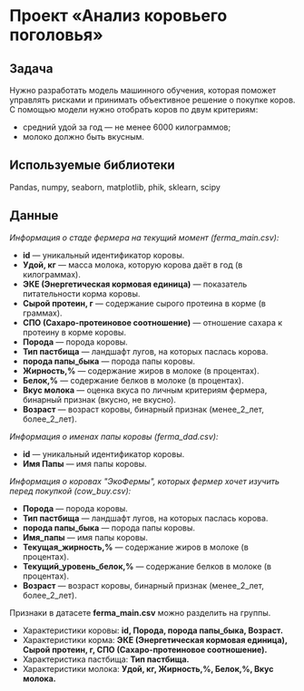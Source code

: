 # Проект «Анализ коровьего поголовья»

## Задача
Нужно разработать модель машинного обучения, которая поможет управлять рисками и принимать объективное решение о покупке коров. С помощью модели нужно отобрать коров по двум критериям:
 - средний удой за год — не менее 6000 килограммов;
 - молоко должно быть вкусным.

## Используемые библиотеки

Pandas, numpy, seaborn, matplotlib, phik, sklearn, scipy

## Данные

<i>Информация о стаде фермера на текущий момент (ferma_main.csv):</i>
 - <b>id</b> — уникальный идентификатор коровы.
 - <b>Удой, кг</b> — масса молока, которую корова даёт в год (в килограммах).
 - <b>ЭКЕ (Энергетическая кормовая единица)</b> — показатель питательности корма коровы.
 - <b>Сырой протеин, г</b> — содержание сырого протеина в корме (в граммах).
 - <b>СПО (Сахаро-протеиновое соотношение)</b> — отношение сахара к протеину в корме коровы.
 - <b>Порода</b> — порода коровы.
 - <b>Тип пастбища</b> — ландшафт лугов, на которых паслась корова.
 - <b>порода папы_быка</b> —  порода папы коровы.
 - <b>Жирность,%</b> — содержание жиров в молоке (в процентах).
 - <b>Белок,%</b> — содержание белков в молоке (в процентах).
 - <b>Вкус молока</b> — оценка вкуса по личным критериям фермера, бинарный признак (вкусно, не вкусно).
 - <b>Возраст</b> — возраст коровы, бинарный признак (менее_2_лет, более_2_лет).
    
    
<i>Информация о именах папы коровы (ferma_dad.csv):</i>
 - <b>id</b> — уникальный идентификатор коровы.
 - <b>Имя Папы</b> — имя папы коровы.
   
    
<i>Информация о коровах "ЭкоФермы", которых фермер хочет изучить перед покупкой (cow_buy.csv):</i>
 - <b>Порода</b> — порода коровы.
 - <b>Тип пастбища</b> — ландшафт лугов, на которых паслась корова.
 - <b>порода папы_быка</b> —  порода папы коровы.
 - <b>Имя_папы</b> — имя папы коровы.
 - <b>Текущая_жирность,%</b> — содержание жиров в молоке (в процентах).
 - <b>Текущий_уровень_белок,%</b> — содержание белков в молоке (в процентах).
 - <b>Возраст</b> — возраст коровы, бинарный признак (менее_2_лет, более_2_лет).

Признаки в датасете <b>ferma_main.csv</b> можно разделить на группы.
 - Характеристики коровы: <b>id, Порода, порода папы_быка, Возраст.</b>
 - Характеристики корма: <b>ЭКЕ (Энергетическая кормовая единица), Сырой протеин, г, СПО (Сахаро-протеиновое соотношение).</b>
 - Характеристика пастбища: <b>Тип пастбища.</b>
 - Характеристики молока: <b>Удой, кг, Жирность,%, Белок,%, Вкус молока.</b>

